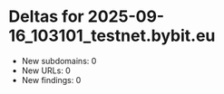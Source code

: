 # Deltas for 2025-09-16_103101_testnet.bybit.eu
- New subdomains: 0
- New URLs: 0
- New findings: 0
